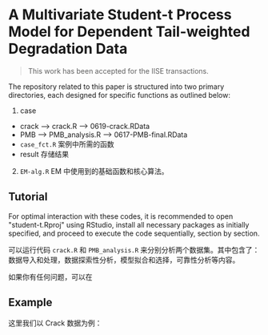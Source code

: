 # A Multivariate Student-t Process Model for Dependent Tail-weighted Degradation Data

> This work has been accepted for the IISE transactions. 


The repository related to this paper is structured into two primary directories, each designed for specific functions as outlined below:


1. case
  - crack --> crack.R --> 0619-crack.RData
  - PMB --> PMB_analysis.R --> 0617-PMB-final.RData
  - `case_fct.R` 案例中所需的函数
  - result 存储结果

2. `EM-alg.R` EM 中使用到的基础函数和核心算法。


## Tutorial

For optimal interaction with these codes, it is recommended to open "student-t.Rproj" using RStudio, install all necessary packages as initially specified, and proceed to execute the code sequentially, section by section.

可以运行代码 `crack.R` 和 `PMB_analysis.R` 来分别分析两个数据集。其中包含了：数据导入和处理，数据探索性分析，模型拟合和选择，可靠性分析等内容。

如果你有任何问题，可以在


## Example 

这里我们以 Crack 数据为例：

###



